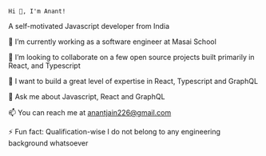 																																		Hi 👋, I'm Anant!

<!--
**Anantjain226/Anantjain226** is a ✨ _special_ ✨ repository because its `README.md` (this file) appears on your GitHub profile.

Here are some ideas to get you started:

- 🔭 I’m currently working on ...
- 🌱 I’m currently learning ...
- 👯 I’m looking to collaborate on ...
- 🤔 I’m looking for help with ...
- 💬 Ask me about ...
- 📫 How to reach me: ...
- 😄 Pronouns: ...
- ⚡ Fun fact: ...
-->
A self-motivated Javascript developer from India

🔭 I’m currently working as a software engineer at Masai School

👯 I’m looking to collaborate on a few open source projects built primarily in React, and Typescript
 
🌱 I want to build a great level of expertise in React, Typescript and GraphQL

💬 Ask me about Javascript, React and GraphQL

📫 You can reach me at anantjain226@gmail.com

⚡ Fun fact: Qualification-wise I do not belong to any engineering background whatsoever

